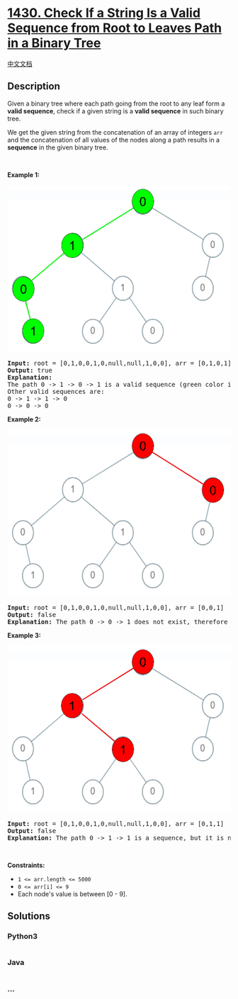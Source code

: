 # [1430. Check If a String Is a Valid Sequence from Root to Leaves Path in a Binary Tree](https://leetcode.com/problems/check-if-a-string-is-a-valid-sequence-from-root-to-leaves-path-in-a-binary-tree)

[中文文档](/solution/1400-1499/1430.Check%20If%20a%20String%20Is%20a%20Valid%20Sequence%20from%20Root%20to%20Leaves%20Path%20in%20a%20Binary%20Tree/README.md)

## Description

<p>Given a binary tree where each path going from the root to any leaf form a <strong>valid sequence</strong>, check if a given string&nbsp;is a <strong>valid sequence</strong> in such binary tree.&nbsp;</p>

<p>We get the given string from the concatenation of an array of integers <code>arr</code> and the concatenation of all&nbsp;values of the nodes along a path results in a <strong>sequence</strong> in the given binary tree.</p>

<p>&nbsp;</p>
<p><strong>Example 1:</strong></p>

![](./images/leetcode_testcase_1.png)

<pre>
<strong>Input:</strong> root = [0,1,0,0,1,0,null,null,1,0,0], arr = [0,1,0,1]
<strong>Output:</strong> true
<strong>Explanation: 
</strong>The path 0 -&gt; 1 -&gt; 0 -&gt; 1 is a valid sequence (green color in the figure). 
Other valid sequences are: 
0 -&gt; 1 -&gt; 1 -&gt; 0 
0 -&gt; 0 -&gt; 0
</pre>

<p><strong>Example 2:</strong></p>

![](./images/leetcode_testcase_2.png)

<pre>
<strong>Input:</strong> root = [0,1,0,0,1,0,null,null,1,0,0], arr = [0,0,1]
<strong>Output:</strong> false 
<strong>Explanation:</strong> The path 0 -&gt; 0 -&gt; 1 does not exist, therefore it is not even a sequence.
</pre>

<p><strong>Example 3:</strong></p>

![](./images/leetcode_testcase_3.png)

<pre>
<strong>Input:</strong> root = [0,1,0,0,1,0,null,null,1,0,0], arr = [0,1,1]
<strong>Output:</strong> false
<strong>Explanation: </strong>The path 0 -&gt; 1 -&gt; 1 is a sequence, but it is not a valid sequence.
</pre>

<p>&nbsp;</p>
<p><strong>Constraints:</strong></p>

<ul>
	<li><code>1 &lt;= arr.length &lt;= 5000</code></li>
	<li><code>0 &lt;= arr[i] &lt;= 9</code></li>
	<li>Each node&#39;s value is between [0 - 9].</li>
</ul>


## Solutions

<!-- tabs:start -->

### **Python3**

```python

```

### **Java**

```java

```

### **...**

```

```

<!-- tabs:end -->
